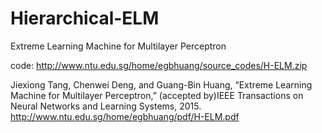 # Hierarchical-ELM
Extreme Learning Machine for Multilayer Perceptron


code: http://www.ntu.edu.sg/home/egbhuang/source_codes/H-ELM.zip


Jiexiong Tang, Chenwei Deng, and Guang-Bin Huang, “Extreme Learning Machine for Multilayer Perceptron,” (accepted by)IEEE Transactions on Neural Networks and Learning Systems, 2015.  http://www.ntu.edu.sg/home/egbhuang/pdf/H-ELM.pdf

